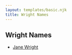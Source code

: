 ```yaml
---
layout: templates/basic.njk
title: Wright Names
---
```

## Wright Names
- [Jane Wright](/people/2/25627400)